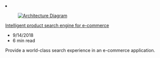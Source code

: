 <!-- Thie file is automatically generated by build/architectures/build_index.py.  Any updates will be lost. -->
<li class="grid-item item-column" data-categories="Web Analytics ">
<article class="card">
    <div class="card-header has-margin-bottom-none" aria-hidden="true">
        <figure class="image diagram has-height-175 has-overflow-hidden level">
            <a href="/azure/architecture/example-scenario/apps/ecommerce-search"><img src="/azure/architecture/browse/thumbs/ecommerce-search.png" class="diagram" alt="Architecture Diagram" data-linktype="relative-path"></a>
        </figure>
    </div>
    <div class="card-content">
        <a class="card-content-title has-margin-top-none" href="/azure/architecture/example-scenario/apps/ecommerce-search">
            <p>Intelligent product search engine for e-commerce</p>
        </a>
        <ul class="card-content-metadata">
            <li>9/14/2018</li>
            <li>6 min read</li>
        </ul>
        <p class="card-content-description">Provide a world-class search experience in an e-commerce application.</p>
        <div class="bottom-to-top-fade is-hidden-mobile"></div>
    </div>
</article>
</li>
